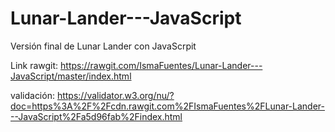 # Lunar-Lander---JavaScript

Versión final de Lunar Lander con JavaScrpit

Link rawgit: https://rawgit.com/IsmaFuentes/Lunar-Lander---JavaScript/master/index.html

validación: https://validator.w3.org/nu/?doc=https%3A%2F%2Fcdn.rawgit.com%2FIsmaFuentes%2FLunar-Lander---JavaScript%2Fa5d96fab%2Findex.html
